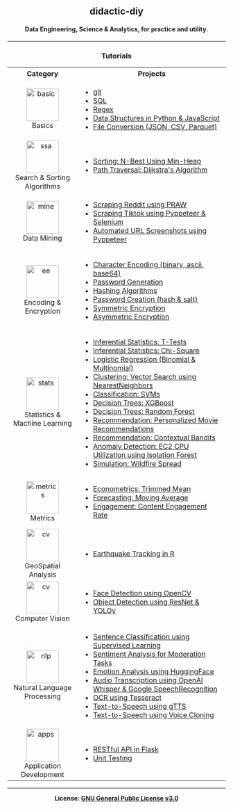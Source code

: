 <h2 align='center'>didactic-diy</h2>
<h4 align='center'>Data Engineering, Science & Analytics, for practice and utility.</h4>

---

<h3 align='center'>Tutorials</h3>

<table align='center'>
  <tr><th>Category</th><th>Projects</th></tr>
  <tr>
    <td align='center'><img src='https://cdn0.iconfinder.com/data/icons/toys-and-games-1/512/Toys_Games_Puzzle_pieces-1024.png' alt='basic' width="75px;" height="75px; style="max-width:100%"><br>Basics</td>
    <td><ul>
      <li><a href='https://github.com/kariemoorman/didactic-diy/tree/main/tutorials/git' target='_blank'>git</a></li>
      <li><a href='https://github.com/kariemoorman/didactic-diy/tree/main/tutorials/sql' target='_blank'>SQL</a></li>  
      <li><a href='https://github.com/kariemoorman/didactic-diy/blob/main/tutorials/regex/regex_extract.py' target='_blank'>Regex</a></li>
      <li><a href='https://github.com/kariemoorman/didactic-diy/tree/main/tutorials/data_structures' target='_blank'>Data Structures in Python & JavaScript</a></li>
      <li><a href='https://github.com/kariemoorman/didactic-diy/blob/main/tutorials/file_conversion/file_converter.py' target='_blank'>File Conversion (JSON, CSV, Parquet)</a></li>  
    </ul></td>
  </tr>
  <tr>
    <td align='center'><img src='https://cdn5.vectorstock.com/i/1000x1000/64/09/algorithm-coding-block-schemes-api-vector-26166409.jpg' alt='ssa' width="75px;" height="75px; style="max-width:100%"><br>Search & Sorting Algorithms</td>
    <td><ul>
      <li><a href='https://github.com/kariemoorman/didactic-diy/blob/main/tutorials/algorithms/sorting_algorithms/n_best.ipynb' target='_blank'>Sorting: N-Best Using Min-Heap</a></li>
      <li><a href='https://github.com/kariemoorman/didactic-diy/blob/main/tutorials/algorithms/dijkstras_algorithm_shortest_path.ipynb' target='_blank'>Path Traversal: Dijkstra's Algorithm</a></li>
    </ul></td> 
  </tr>
  <tr>
    <td align='center'><img src='https://cdn3.iconfinder.com/data/icons/fintech-color-pop-vol-1/64/data-mining-1024.png' alt='mine' width="75px;" height="75px; style="max-width:100%"><br>Data Mining</td>
    <td><ul>
      <li><a href='https://github.com/kariemoorman/didactic-diy/tree/main/reddit/__scripts/reddit_scraper' target='_blank'>Scraping Reddit using PRAW</a></li>
      <li><a href='https://github.com/kariemoorman/didactic-diy/tree/main/tiktok' target='_blank'>Scraping Tiktok using Pyppeteer & Selenium</a></li>
      <li><a href='https://github.com/kariemoorman/didactic-diy/blob/main/tutorials/data_mining/url_screenshot.py' target='_blank'>Automated URL Screenshots using Pyppeteer</a></li>
    </ul></td> 
  </tr>
  <tr>
    <td align='center'><img src='https://cdn0.iconfinder.com/data/icons/web-hosting-technicons-vol-1/256/Data_Encryption-1024.png' alt='ee' width="75px;" height="75px; style="max-width:100%"><br>Encoding & Encryption</td>
    <td><ul>
      <li><a href='https://github.com/kariemoorman/didactic-diy/blob/main/tutorials/encoding_and_encryption/character_encoder.py' target='_blank'>Character Encoding (binary, ascii, base64)</a></li>
      <li><a href='https://github.com/kariemoorman/didactic-diy/blob/main/tutorials/encoding_and_encryption/password_generation.py' target='_blank'>Password Generation</a></li>
      <li><a href='https://github.com/kariemoorman/didactic-diy/blob/main/tutorials/encoding_and_encryption/hash_functions.py' target='_blank'>Hashing Algorithms</a></li>
      <li><a href='https://github.com/kariemoorman/didactic-diy/blob/main/tutorials/encoding_and_encryption/password_creation.py' target='_blank'>Password Creation (hash & salt)</a></li>
      <li><a href='https://github.com/kariemoorman/didactic-diy/blob/main/tutorials/encoding_and_encryption/symmetric_encryption.py' target='_blank'>Symmetric Encryption</a></li>
      <li><a href='https://github.com/kariemoorman/didactic-diy/blob/main/tutorials/encoding_and_encryption/symmetric_encryption.py' target='_blank'>Asymmetric Encryption</a></li>
    </ul></td> 
  </tr>
  <tr>
    <td align='center'><img src='https://cdn-icons-png.flaticon.com/512/8637/8637101.png' alt='stats' width="75px;" height="75px; style="max-width:100%"><br>Statistics & Machine Learning</td>
    <td><ul>
      <li><a href='https://github.com/kariemoorman/didactic-diy/blob/main/tutorials/statistics/t_test.ipynb' target='_blank'>Inferential Statistics: T-Tests</a></li>
      <li><a href='https://github.com/kariemoorman/didactic-diy/blob/main/tutorials/statistics/chi_squared.ipynb' target='_blank'>Inferential Statistics: Chi-Square</a></li>
      <li><a href='https://github.com/kariemoorman/didactic-diy/blob/main/tutorials/predictive_modeling/logistic_regression.ipynb' target='_blank'>Logistic Regression (Binomial & Multinomial)</a></li>
      <li><a href='https://github.com/kariemoorman/didactic-diy/blob/main/tutorials/clustering/Vector_Search.ipynb' target='_blank'>Clustering: Vector Search using NearestNeighbors</a></li>
      <li><a href='https://github.com/kariemoorman/didactic-diy/blob/main/tutorials/classification/SVM_classification.ipynb' target='_blank'>Classification: SVMs</a></li>
      <li><a href='https://github.com/kariemoorman/didactic-diy/blob/main/tutorials/decision_trees/xgboost.ipynb' target='_blank'>Decision Trees: XGBoost</a></li>
      <li><a href='https://github.com/kariemoorman/didactic-diy/blob/main/tutorials/decision_trees/random_forest.ipynb' target='_blank'>Decision Trees: Random Forest</a></li>
      <li><a href='https://github.com/kariemoorman/didactic-diy/blob/main/tutorials/recommendation/movie_recommendation.ipynb' target='_blank'>Recommendation: Personalized Movie Recommendations</a></li>
      <li><a href='https://github.com/kariemoorman/didactic-diy/blob/main/tutorials/recommendation/Contextual_Bandit_Models.ipynb' target='_blank'>Recommendation: Contextual Bandits</a></li>
      <li><a href='https://github.com/kariemoorman/didactic-diy/blob/main/tutorials/anomaly_detection/unsupervised_anomaly_detection.ipynb' target='_blank'>Anomaly Detection: EC2 CPU Utilization using Isolation Forest</a></li>
      <li><a href='https://github.com/kariemoorman/didactic-diy/tree/main/tutorials/simulations' target='_blank'>Simulation: Wildfire Spread</a></li>
    </ul></td> 
  </tr>
  <tr>
    <td align='center'><img src='https://cdn.iconscout.com/icon/premium/png-256-thumb/metric-1-785942.png' alt='metrics' width="75px;" height="75px; style="max-width:100%"><br>Metrics</td>
    <td><ul>
      <li><a href='https://github.com/kariemoorman/didactic-diy/tree/main/tutorials/metrics/trimmed_mean' target='_blank'>Econometrics: Trimmed Mean</a></li>
      <li><a href='https://github.com/kariemoorman/didactic-diy/tree/main/tutorials/metrics/moving_avg' target='_blank'>Forecasting: Moving Average</a></li>
      <li><a href='https://github.com/kariemoorman/didactic-diy/blob/main/tutorials/metrics/content_engagement' target='_blank'>Engagement: Content Engagement Rate</a></li>
    </ul></td> 
  </tr>
  <tr>
    <td align='center'><img src='https://cdn2.iconfinder.com/data/icons/miscellaneous-49-color-shadow/128/geospatial_locations_gps_information_-512.png' alt='cv' width="75px;" height="75px; style="max-width:100%"><br>GeoSpatial Analysis</td>
    <td><ul>
      <li><a href='https://github.com/kariemoorman/didactic-diy/blob/main/tutorials/geoint/r/geospatial_analysis-earthquakes.md' target='_blank'>Earthquake Tracking in R</a></li>
    </ul></td> 
  </tr>
  <tr>
    <td align='center'><img src='https://cdn4.iconfinder.com/data/icons/internet-of-things-35/200/computer-vision-512.png' alt='cv' width="75px;" height="75px; style="max-width:100%"><br>Computer Vision</td>
    <td><ul>
      <li><a href='https://github.com/kariemoorman/didactic-diy/blob/main/tutorials/vision/face_detection.py' target='_blank'>Face Detection using OpenCV</a></li>
      <li><a href='https://github.com/kariemoorman/didactic-diy/blob/main/tutorials/vision/object_detection.py' target='_blank'>Object Detection using ResNet & YOLOv</a></li>
    </ul></td> 
  </tr>
  <tr>
    <td align='center'><img src='https://cdn4.iconfinder.com/data/icons/artificial-intelligence-honey-vol-2/64/NATURAL_LANGUAGE_PROCESSING-512.png' alt='nlp' width="75px;" height="75px; style="max-width:100%"><br>Natural Language Processing</td>
    <td><ul>
      <li><a href='https://github.com/kariemoorman/didactic-diy/blob/main/tutorials/nlp/classification/supervised_sentence_classification.ipynb' target='_blank'>Sentence Classification using Supervised Learning</a></li>
      <li><a href='https://github.com/kariemoorman/didactic-diy/blob/main/tutorials/nlp/sentiment_analysis/comment_analysis.py' target='_blank'>Sentiment Analysis for Moderation Tasks</a></li>
      <li><a href='https://github.com/kariemoorman/didactic-diy/blob/main/tutorials/nlp/sentiment_analysis/emotion_analysis.py' target='_blank'>Emotion Analysis using HuggingFace</a></li>
      <li><a href='https://github.com/kariemoorman/didactic-diy/blob/main/tiktok/__scripts/tiktok_video_to_text.py' target='_blank'>Audio Transcription using OpenAI Whisper & Google SpeechRecognition</a></li>
      <li><a href='https://github.com/kariemoorman/didactic-diy/blob/main/tutorials/ocr/ocr_tesseract.ipynb' target='_blank'>OCR using Tesseract</a></li>
      <li><a href='https://github.com/kariemoorman/didactic-diy/blob/main/tutorials/nlp/tts/gtts.py' target='_blank'>Text-to-Speech using gTTS</a></li>
      <li><a href='https://github.com/kariemoorman/didactic-diy/blob/main/tutorials/nlp/tts/voice_clone.py' target='_blank'>Text-to-Speech using Voice Cloning</a></li>
    </ul></td> 
  </tr>
  <tr>
    <td align='center'><img src='https://p7.hiclipart.com/preview/142/419/654/web-development-computer-icons-software-development-technology-software.jpg' alt='apps' width="75px;" height="75px; style="max-width:100%"><br>Application Development</td>
    <td><ul>
      <li><a href='https://github.com/kariemoorman/didactic-diy/tree/main/tutorials/apis/restful_api/flask' target='_blank'>RESTful API in Flask</a></li>
      <li><a href='https://github.com/kariemoorman/didactic-diy/tree/main/tutorials/tests' target='_blank'>Unit Testing</a></li>
    </ul></td> 
  </tr>
</table>

---
<p align='center'><b>License: <a href='https://choosealicense.com/licenses/gpl-3.0/'>GNU General Public License v3.0</a></b></p>

